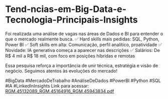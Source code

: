 # Tend-ncias-em-Big-Data-e-Tecnologia-Principais-Insights
Foi realizada uma análise de vagas nas áreas de Dados e BI para entender o que o mercado realmente busca.
✅ Hard skills mais pedidas: SQL, Python, Power BI ✅ Soft skills em alta: Comunicação, perfil analítico, proatividade ✅ Novidade: IA generativa começa a aparecer nas descrições ✅ Salários: De R$ 4 mil a R$ 18 mil, com foco em posições híbridas e remotas

Essa pesquisa reforça a importância de unir técnica, estratégia e visão de negócio. Seguimos atentos às evoluções do mercado!

#BigData #MercadoDeTrabalho #AnáliseDeDados #PowerBI #Python #SQL #IA #LinkedInInsights
Link para acessar: [RGM.45132089_RGM.45164916_RGM.45943834.pdf](https://github.com/user-attachments/files/22048100/RGM.45132089_RGM.45164916_RGM.45943834.pdf)
